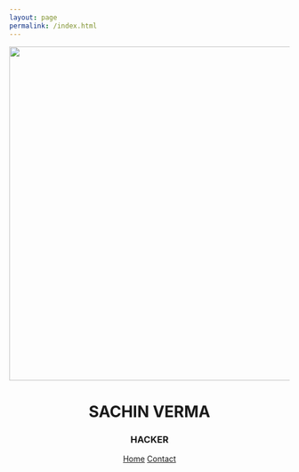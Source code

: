 ```yaml
---
layout: page
permalink: /index.html
---
```


<!DOCTYPE html>
<html lang="en">
<head>
<title>Sachin Verma</title>
<meta charset="UTF-8">
<meta name="viewport" content="width=device-width, initial-scale=1">
<link rel="stylesheet" href="https://www.w3schools.com/w3css/4/w3.css">
</head>
<body>

<!-- Header -->
<header class="w3-display-container w3-content w3-center" style="max-width:1500px">
  <img class="w3-image" src="img/bg.jpg" alt="Me" width="1500" height="600">
  <div class="w3-display-middle w3-padding-large w3-border w3-wide w3-text-light-grey w3-center">
    <h1 class="w3-hide-medium w3-hide-small w3-xxxlarge">SACHIN VERMA</h1>
    <h3 class="w3-hide-medium w3-hide-small">HACKER</h3>
  </div>
  
  <!-- Navbar (placed at the bottom of the header image) -->
  <div class="w3-bar w3-light-grey w3-round w3-display-bottommiddle w3-hide-small" style="bottom:1px">
    <a href="#" class="w3-bar-item w3-button">Home</a>
    <a href="https://twitter.com/vm_sachin" class="w3-bar-item w3-button">Contact</a>
  </div>
</header>
</body>
</html>
